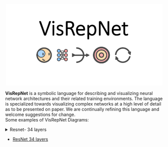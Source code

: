 <p align="center">
  <img src="https://github.com/joshclancy/VisRepNet/blob/main/extra/logo2.png"
	title="VisRepNet" width="500"/>
</p>

**VisRepNet** is a symbolic language for describing and visualizing neural network architectures and their related training environments. The language is specialized towards visualizing  complex networks at a high level of detail as to be presented on paper. We are continually refining this language and welcome suggestions for change. 
<br/>
Some examples of VisRepNet Diagrams:
<details><summary>Resnet- 34 layers</summary>
<p>
	<img src="https://github.com/joshclancy/VisRepNet/blob/main/png_examples/Resnet.png"
	title="Resnet"/>
	<img src="https://github.com/joshclancy/VisRepNet/blob/main/png_examples/Resnet300.png"
	title="Resnet300"/>
</p>
</details>

* [ResNet 34 layers](https://github.com/joshclancy/VisRepNet/blob/main/RESNET_tabloid_Greek.pdf)

                                                                                                   
